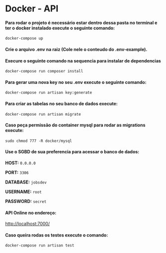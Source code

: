 # Docker - API
  
#### Para rodar o projeto é necessário estar dentro dessa pasta no terminal e ter o docker instalado execute o seguinte comando:
`docker-compose up`

#### Crie o arquivo .env na raiz (Cole nele o conteudo do .env-example).

#### Execure o seguinte comando na sequencia para instalar de dependencias 
`docker-compose run composer install`

#### Para gerar uma nova key no seu .env execute o seguinte comando:
`docker-compose run artisan key:generate`

#### Para criar as tabelas no seu banco de dados execute:
`docker-compose run artisan migrate`

#### Caso peça permissão do container mysql para rodar as migrations execute:
`sudo chmod 777 -R docker/mysql`

#### Use o SGBD de sua preferencia para acessar o banco de dados:

**HOST:** `0.0.0.0`

**PORT:** `3306`

**DATABASE:** `jobsdev`

**USERNAME:** `root`

**PASSWORD:** `secret`

#### API Online no endereço:
[http://localhost:7000/](http://localhost:7000/)

#### Caso queira rodas os testes execute o comando:
`docker-compose run artisan test`

